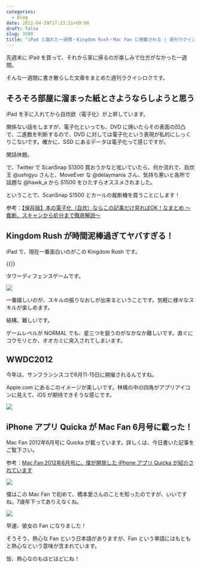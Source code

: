 ```yaml
---
categories:
  - Blog
date: 2012-04-29T17:23:21+09:00
draft: false
slug: 3590
title: "iPad と戯れた一週間・Kingdom Rush・Mac Fan に掲載される | 週刊ラクイシロク 2012年第17週"
---
```


先週末に iPad を買って、それから家に帰るのが楽しみで仕方がなかった一週間。

そんな一週間に書き散らした文章をまとめた週刊ラクイシロクです。

## そろそろ部屋に溜まった紙とさようならしようと思う

iPad を手に入れてから自炊欲（電子化）が上昇しています。

関係ない話をしますが、電子化といっても、DVD に焼いたらその表面の凹凸で、二進数を判断するので、DVD に対しては電子化という表現が私的にしっくりこないです。確かに、SSD にあるデータは電子化って感じですが。

閑話休題。

で、Twitter で ScanSnap S1300 買おうかなと呟いていたら、何か流れで、自炊王 @ushigyu さんと、MoveEver な @delaymania さん、気持ち悪いと各所で話題な @hawk_a から S1500 をひたすらオススメされました。

ということで、ScanSnap S1500 とカールの裁断機を買うことにします！

参考：[【保存版】本の電子化（自炊）ならこの記事だけ見ればOK！なまとめ ～裁断、スキャンから処分まで徹底解説～](http://ushigyu.net/2011/06/26/jisui_matome_201106/)

## Kingdom Rush が時間泥棒過ぎてヤバすぎる！

iPad で、現在一番面白いのがこの Kingdom Rush です。

{{<app id="489265199" title="Kingdom Rush HD 1.5（￥85）" src="http://a5.mzstatic.com/us/r1000/108/Purple/v4/37/ae/9e/37ae9ea6-36d6-c1c2-2de7-5a9c9c14cfc5/mzl.epxopgzs.100x100-75.jpg">}}

タワーディフェンスゲームです。

![](/images/2012/04/3590_1.png)

一番嬉しいのが、スキルの振りなおしが出来るということです。気軽に様々なスキルが楽しめます。

結構、難しいです。

ゲームレベルが NORMAL でも、星三つを狙うのがなかなか難しいです。直ぐにコウモリとか、オオカミに突入されてしまいます。

## WWDC2012

今年は、サンフランシスコで6月11-15日に開催されるんですね。

Apple.com にあるこのイメージが美しいです。林檎の中の四角がアプリアイコンに見えて、iOS が期待できそうな感じです。

![](/images/2012/04/3590_2.png)

## iPhone アプリ Quicka が Mac Fan 6月号に載った！

Mac Fan 2012年6月号に Quicka が載っています。詳しくは、今日書いた記事をご覧下さい。

参考：[Mac Fan 2012年6月号に、僕が開発した iPhone アプリ Quicka が紹介されています](http://rakuishi.com/notebook/3581/)

![](/images/2012/04/3590_3.jpg)

僕はこの Mac Fan で初めて、橋本愛さんのことを知ったのですが、いいですね。7歳年下ってありえなくね。

![](/images/2012/04/3590_4.jpg)

早速、彼女の Fan になりました！

そうそう、熱心な Fan という日本語がありますが、Fan という単語にはもともと熱心なという意味が含まれています。

皆、熱心なのもほどほどにね！

